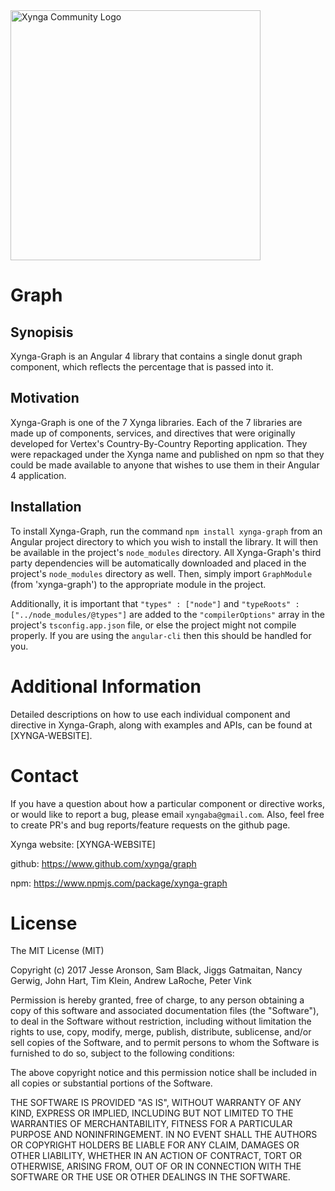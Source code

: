 <img src="https://s3.amazonaws.com/xynga/images/XYNGA.png" width="400" alt="Xynga Community Logo"/>

# Graph

## Synopisis

Xynga-Graph is an Angular 4 library that contains a single donut graph component, which reflects the percentage
that is passed into it.

## Motivation

Xynga-Graph is one of the 7 Xynga libraries. Each of the 7 libraries are made up of components, services, and
directives that were originally developed for Vertex's Country-By-Country Reporting application. They were
repackaged under the Xynga name and published on npm so that they could be made available to anyone that wishes
to use them in their Angular 4 application.

## Installation

To install Xynga-Graph, run the command `npm install xynga-graph` from an Angular project directory
to which you wish to install the library. It will then be available in the project's `node_modules`
directory. All Xynga-Graph's third party dependencies will be automatically downloaded and placed in the project's
`node_modules` directory as well. Then, simply import <code>GraphModule</code> (from 'xynga-graph') to the
appropriate module in the project.

Additionally, it is important that `"types" : ["node"]` and `"typeRoots" : ["../node_modules/@types"]` are added
to the `"compilerOptions"` array in the project's `tsconfig.app.json` file, or else the project might not
compile properly. If you are using the `angular-cli` then this should be handled for you.

# Additional Information

Detailed descriptions on how to use each individual component and directive in Xynga-Graph, along with examples
and APIs, can be found at [XYNGA-WEBSITE].

# Contact 

If you have a question about how a particular component or directive works, or would like to report a bug, please
email `xyngaba@gmail.com`. Also, feel free to create PR's and bug reports/feature requests on the github page.

Xynga website: [XYNGA-WEBSITE]

github: https://www.github.com/xynga/graph

npm: https://www.npmjs.com/package/xynga-graph

# License 

The MIT License (MIT)

Copyright (c) 2017 Jesse Aronson, Sam Black, Jiggs Gatmaitan, Nancy Gerwig, John Hart,
Tim Klein, Andrew LaRoche, Peter Vink

Permission is hereby granted, free of charge, to any person obtaining a copy
of this software and associated documentation files (the "Software"), to deal
in the Software without restriction, including without limitation the rights
to use, copy, modify, merge, publish, distribute, sublicense, and/or sell
copies of the Software, and to permit persons to whom the Software is
furnished to do so, subject to the following conditions:

The above copyright notice and this permission notice shall be included in
all copies or substantial portions of the Software.

THE SOFTWARE IS PROVIDED "AS IS", WITHOUT WARRANTY OF ANY KIND, EXPRESS OR
IMPLIED, INCLUDING BUT NOT LIMITED TO THE WARRANTIES OF MERCHANTABILITY,
FITNESS FOR A PARTICULAR PURPOSE AND NONINFRINGEMENT. IN NO EVENT SHALL THE
AUTHORS OR COPYRIGHT HOLDERS BE LIABLE FOR ANY CLAIM, DAMAGES OR OTHER
LIABILITY, WHETHER IN AN ACTION OF CONTRACT, TORT OR OTHERWISE, ARISING FROM,
OUT OF OR IN CONNECTION WITH THE SOFTWARE OR THE USE OR OTHER DEALINGS IN
THE SOFTWARE.